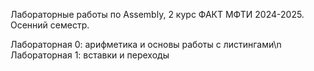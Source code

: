 Лабораторные работы по Assembly, 2 курс ФАКТ МФТИ 2024-2025.
Осенний семестр.

Лабораторная 0: арифметика и основы работы с листингами\n
Лабораторная 1: вставки и переходы
